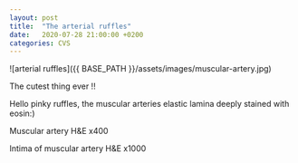 ```yaml
---
layout: post
title:  "The arterial ruffles"
date:   2020-07-28 21:00:00 +0200
categories: CVS
---
```


![arterial ruffles]({{ BASE_PATH }}/assets/images/muscular-artery.jpg)

The cutest thing ever !! 


Hello pinky ruffles, the muscular arteries elastic lamina deeply stained with eosin:)


Muscular artery H&E x400 

Intima of muscular artery H&E x1000
